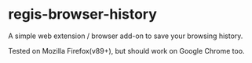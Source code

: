 # regis-browser-history
A simple web extension / browser add-on to save your browsing history.

Tested on Mozilla Firefox(v89+), but should work on Google Chrome too.
